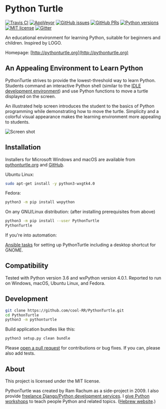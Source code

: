 Python Turtle
=============

[![Travis CI](https://img.shields.io/travis/cool-RR/PythonTurtle/master.svg?logo=travis)](https://travis-ci.org/cool-RR/PythonTurtle
) [![AppVeyor](https://img.shields.io/appveyor/ci/cool-RR/PythonTurtle/master.svg?logo=appveyor)](https://ci.appveyor.com/project/cool-RR/PythonTurtle
) [![GitHub issues](https://img.shields.io/github/issues-raw/cool-RR/PythonTurtle.svg)](https://github.com/cool-RR/PythonTurtle/issues
) [![GitHub PRs](https://img.shields.io/github/issues-pr-raw/cool-RR/PythonTurtle.svg)](https://github.com/cool-RR/PythonTurtle/pulls
) [![Python versions](https://img.shields.io/pypi/pyversions/PythonTurtle.svg)](https://pypi.org/project/PythonTurtle/
) [![MIT license](https://img.shields.io/github/license/cool-RR/PythonTurtle.svg)](https://github.com/cool-RR/PythonTurtle/blob/master/LICENSE
) [![Gitter](https://img.shields.io/gitter/room/PythonTurtle/Lobby.svg)](https://gitter.im/PythonTurtle/Lobby)

An educational environment for learning Python, suitable for beginners and children.
Inspired by LOGO.

Homepage: [http://pythonturtle.org](http://pythonturtle.org)

An Appealing Environment to Learn Python
----------------------------------------

PythonTurtle strives to provide the lowest-threshold way to learn Python.
Students command an interactive Python shell (similar to the [IDLE development
environment](https://docs.python.org/3/library/idle.html)) and use Python
functions to move a turtle displayed on the screen.

An illustrated help screen introduces the student to the basics of Python
programming while demonstrating how to move the turtle. Simplicity and a
colorful visual appearance makes the learning environment more appealing
to students.

![Screen shot](http://pythonturtle.org/images/screenshot.gif)

Installation
------------

Installers for Microsoft Windows and macOS are available from
[pythonturtle.org](http://pythonturtle.org) and [GitHub](
https://github.com/cool-RR/PythonTurtle/releases).

Ubuntu Linux:

```bash
sudo apt-get install -y python3-wxgtk4.0
```

Fedora:

```bash
python3 -m pip install wxpython
```

On any GNU/Linux distribution: (after installing prerequisites from above)

```bash
python3 -m pip install --user PythonTurtle
PythonTurtle
```

If you're into automation:

[Ansible tasks](https://github.com/painless-software/ansible-role-software/blob/master/tasks/education/programming.yml#L12-L43
) for setting up PythonTurtle including a desktop shortcut for GNOME.

Compatibility
-------------

Tested with Python version 3.6 and wxPython version 4.0.1.
Reported to run on Windows, macOS, Ubuntu Linux, and Fedora.

Development
-----------

```bash
git clone https://github.com/cool-RR/PythonTurtle.git
cd PythonTurtle
python3 -m pythonturtle
```

Build application bundles like this:

```bash
python3 setup.py clean bundle
```

Please [open a pull request](https://github.com/cool-RR/PythonTurtle/pulls
) for contributions or bug fixes. If you can, please also add tests.

About
-----

This project is licensed under the MIT license.

PythonTurtle was created by Ram Rachum as a side-project in 2009. I also provide
[freelance Django/Python development services](https://chipmunkdev.com). I [give Python workshops](http://pythonworkshops.co/) to teach people Python and related topics. ([Hebrew website](http://pythonworkshops.co.il/).)

